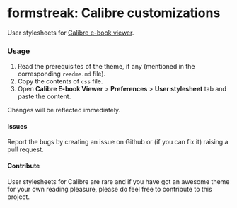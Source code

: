 # formstreak: Calibre customizations

User stylesheets for [Calibre e-book viewer](https://calibre-ebook.com/). 

### Usage

1. Read the prerequisites of the theme, if any (mentioned in the corresponding `readme.md` file).
2. Copy the contents of `css` file.
3. Open **Calibre E-book Viewer** > **Preferences** > **User stylesheet** tab and paste the content.

Changes will be reflected immediately.

#### Issues

Report the bugs by creating an issue on Github or (if you can fix it) raising a pull request.

#### Contribute

User stylesheets for Calibre are rare and if you have got an awesome theme for your own reading pleasure, please do feel free to contribute to this project. 